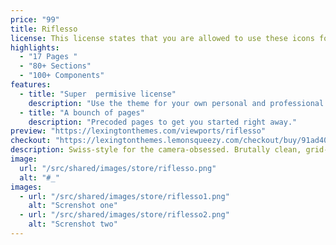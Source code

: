 ```yaml
---
price: "99"
title: Riflesso
license: This license states that you are allowed to use these icons for your own personal and professional purposes, but you cannot sell or give them away to others in their original or altered form. It is important to read the entire license agreement for further details.
highlights:
  - "17 Pages "
  - "80+ Sections"
  - "100+ Components"
features:
  - title: "Super  permisive license"
    description: "Use the theme for your own personal and professional purposes."
  - title: "A bounch of pages"
    description: "Precoded pages to get you started right away."
preview: "https://lexingtonthemes.com/viewports/riflesso"
checkout: "https://lexingtonthemes.lemonsqueezy.com/checkout/buy/91ad4062-e859-4d98-9e67-5331bb4d095c"
description: Swiss-style for the camera-obsessed. Brutally clean, grid-perfect, and unapologetically minimal — because your photos don’t need design drama to look good.
image:
  url: "/src/shared/images/store/riflesso.png"
  alt: "#_"
images:
  - url: "/src/shared/images/store/riflesso1.png"
    alt: "Screnshot one"
  - url: "/src/shared/images/store/riflesso2.png"
    alt: "Screnshot two"
---
```

